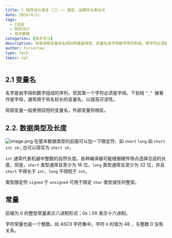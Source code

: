 ```yaml
---
title: C 程序设计语言（二）—— 类型、运算符与表达式
date: 2025/4/11
tags:
  - C语言
  - 程序设计
  - 技术教程
categories: [技术学习]
description: 本章讲解变量命名规则和数据类型。变量名由字母数字序列构成，首字符必须是字母，下划线也视为字母。局部变量名较短，外部变量名较长。基本数据类型可加限定符如short、long，int表示自然长度整数。signed和unsigned可用于char和整型。
author: Forsertee
type: tech
topic: cpl
---
```

## 2.1 变量名

名字是由字母和数字组成的序列，但其第一个字符必须是字母。下划线 `“_” `被看作是字母，通常用于命名较长的变量名，以提高可读性。

局部变量一般使用较短的变量名，外部变量则相反。

## 2.2. 数据类型及长度
![image.png](https://blog-image-0407-1313931661.cos.ap-nanjing.myqcloud.com/20250409213115026.png?imageSlim)
在基本数据类型的前面可以加一下限定符，如 `short` `long` 如 `short int sh;`,也可以简写为 `short sh;` 

`int` 通常代表机器中整数的自然长度。各种编译器可能根据硬件特点选择合适的长度，但是，`short` 类型通常且至少为 16 位，`long` 类型通常且至少为 32 位，并且 `short` 不得长于 `int`，`long` 不得短于 `int`。

类型限定符 `signed` 于 `unsigned` 可用于限定 `char` 类型或任何整型。

## 常量

前缀为 0 的整型常量表示八进制形式；0x \ 0X 表示十六进制。

字符常量也是一个整数。如 ASCII 字符集中，字符 `0` 的值为 48 ，与整数 0 没有关系。

